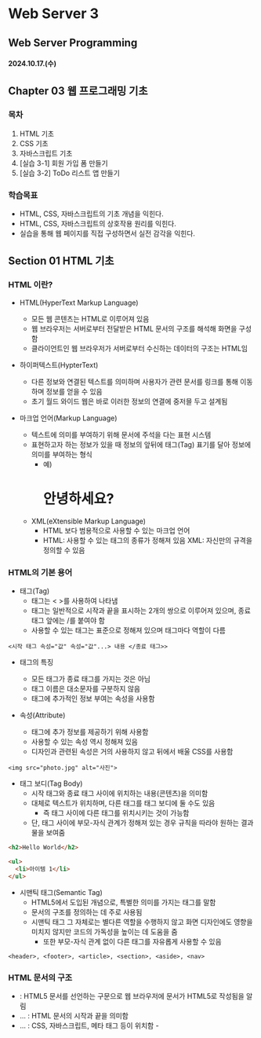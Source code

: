 # Web Server 3

## Web Server Programming

#### 2024.10.17.(수)

## Chapter 03 웹 프로그래밍 기초

### 목차

1. HTML 기초
2. CSS 기초
3. 자바스크립트 기초
4. [실습 3-1] 회원 가입 폼 만들기
5. [실습 3-2] ToDo 리스트 앱 만들기

### 학습목표

- HTML, CSS, 자바스크립트의 기초 개념을 익힌다.
- HTML, CSS, 자바스크립트의 상호작용 원리를 익힌다.
- 실습을 통해 웹 페이지를 직접 구성하면서 실전 감각을 익힌다.

## Section 01 HTML 기초

### HTML 이란?

- HTML(HyperText Markup Language)

  - 모든 웹 콘텐츠는 HTML로 이루어져 있음
  - 웹 브라우저는 서버로부터 전달받은 HTML 문서의 구조를 해석해 화면을 구성함
  - 클라이언트인 웹 브라우저가 서버로부터 수신하는 데이터의 구조는 HTML임

- 하이퍼텍스트(HypterText)

  - 다른 정보와 연결된 텍스트를 의미하며 사용자가 관련 문서를 링크를 통해 이동하며 정보를 얻을 수 있음
  - 초기 월드 와이드 웹은 바로 이러한 정보의 연결에 중저믈 두고 설계됨

- 마크업 언어(Markup Language)
  - 텍스트에 의미를 부여하기 위해 문서에 주석을 다는 표현 시스템
  - 표현하고자 하는 정보가 있을 때 정보의 앞뒤에 태그(Tag) 표기를 달아 정보에 의미를 부여하는 형식
    - 예) <h1>안녕하세요?</h2>
  - XML(eXtensible Markup Language)
    - HTML 보다 범용적으로 사용할 수 있는 마크업 언어
    - HTML: 사용할 수 있는 태그의 종류가 정해져 있음
      XML: 자신만의 규격을 정의할 수 있음

### HTML의 기본 용어

- 태그(Tag)
  - 태그는 < >를 사용하여 나타냄
  - 태그는 일반적으로 시작과 끝을 표시하는 2개의 쌍으로 이루어져 있으며, 종료 태그 앞에는 /를 붙여야 함
  - 사용할 수 있는 태그는 표준으로 정해져 있으며 태그마다 역할이 다름

`<시작 태그 속성="값" 속성="값"...> 내용 </종료 태그>>`

- 태그의 특징

  - 모든 태그가 종료 태그를 가지는 것은 아님
  - 태그 이름은 대소문자를 구분하지 않음
  - 태그에 추가적인 정보 부여는 속성을 사용함

- 속성(Attribute)
  - 태그에 추가 정보를 제공하기 위해 사용함
  - 사용할 수 있는 속성 역시 정해져 있음
  - 디자인과 관련된 속성은 거의 사용하지 않고 뒤에서 배울 CSS를 사용함

`<img src="photo.jpg" alt="사진">`

- 태그 보디(Tag Body)
  - 시작 태그와 종료 태그 사이에 위치하는 내용(콘텐츠)을 의미함
  - 대체로 텍스트가 위치하며, 다른 태그를 태그 보디에 둘 수도 있음
    - 즉 태그 사이에 다른 태그를 위치시키는 것이 가능함
  - 단, 태그 사이에 부모-자식 관계가 정해져 있는 경우 규칙을 따라야 원하는 결과물을 보여줌

```html
<h2>Hello World</h2>

<ul>
  <li>아이템 1</li>
</ul>
```

- 시맨틱 태그(Semantic Tag)
  - HTML5에서 도입된 개념으로, 특별한 의미를 가지는 태그를 말함
  - 문서의 구조를 정의하는 데 주로 사용됨
  - 시맨틱 태그 그 자체로는 별다른 역할을 수행하지 않고 화면 디자인에도 영향을 미치지 않지만 코드의 가독성을 높이는 데 도움을 줌
    - 또한 부모-자식 관계 없이 다른 태그를 자유롭게 사용할 수 있음

`<header>, <footer>, <article>, <section>, <aside>, <nav>`

### HTML 문서의 구조

- <!DOCTYPE html>: HTML5 문서를 선언하는 구문으로 웹 브라우저에 문서가 HTML5로 작성됨을 알림

- <html> ... </html>: HTML 문서의 시작과 끝을 의미함

- <head> ... </head>: CSS, 자바스크립트, 메타 태그 등이 위치함
  - <title> 태그: 문서의 상단 제목을 표시
  - <meta> 태그: 문서의 정보를 설정하는 등도 포함

- <body> ... </body>: 문서 본문에 해당하는 부분으로 실제 화면에 나타나는 메인 부분

- 자동 생성된 HTML 기본 템플릿의 예

```html
<!DOCTYPE html>
<html>
  <head>
    <meta charset="UTF-8" />
    <meta name="viewport" content="width=device-width, initial-scale=1.0" />
    <meta http-equiv="X-UA-Compatible" content="ie=edge" />
    <title>Page Title</title>
  </head>
  <body>
    ...
  </body>
</html>
```

- <charset>: 캐릭터 세트로 정상적인 한글 처리를 위해서는 반드시 "UTF-8"로 설정

- <viewport>: PC, 모바일 등의 서로 다른 크기의 단말기에서 화면 최적화를 위한 설정

- <http-equiv>: HTTP 헤더 정보를 설정하는 속성

- <X-UA-Compatible>: 브라우저의 호환성 보기 설정
  - 'ie=edge': 항상 최신 렌더링 엔진을 사용함을 의미

### HTML의 기본 태그

- 제목 태그

  - 제목 태그는 <h1>~<h6>까지 있으며, 숫자가 작을수록 큰 글자로 출력됨
  - 단순히 텍스트의 크기를 지정하는 용도가 아니라 문서에서 제목으로 사용될 텍스트에 사용하는 태그를 의미함
    - 어떤 의미에서는 시맨틱 태그로도 볼 수 있다.
  - 즉 <h1>~<h6>을 제목에서의 상-하위 개념으로 이해하는 것이 좋음
  - 제목 태그가 중요한 이유는 SEO(Search Engine Optimization)임
    - SEO: 구글과 같은 검색 엔진에서 우리가 만든 HTML 문서의 내용이 잘 검색될 수 있도록 최적화 작업

- 문단 태그

  - <p> 태그: 문단(Paragraph)을 구분하기 위해 사용
  - HTML에서는 연속된 공백이나 줄 바꿈은 단순한 공백으로 처리하기 때문에 문단 구분을 할 때는 <p> 태그를, 줄을 바꿀 때는 <br> 태그를 이용함
    - 줄 바꿈뿐만 아니라 공백도 별도 처리가 필요함
    - 여러 공백을 표현하려면 '&npsp;'를 필요한 만큼 입력하거나 CSS로 여백 설정

- 목록 태그
  - 목록 태그는 최신 HTML 문서 작성법에서 매우 중요한 부분임
  - 대다수의 콘텐츠가 목록 형태로 정의될 정도로 많이 사용됨
    - 예) 신문기사 목록: 하나의 신문기사는 <div>로 묶이고 이 안에 제목, 작성일, 신문사, 기자 이름 등이 목록으로 들어가는 구조
  - <ul>: 순서가 없는 목록
  - <ol>: 순서가 있는 목록
    - <ol> 보다는 <ul>을 주로 사용함
  - <li>: 리스트 아이템

```html
<ul>
  <li>아이템 1</li>
  <li>아이템 2</li>
</ul>
```

### 블록 태그와 인라인 태그

- 블록 태그
  - 라인 전체를 사용하는 태그
  - 즉 다른 태그 요소와 같은 라인에 배치할 수 없음

```html
<h1>Hello</h1>
<h2>World</h2>
```

- 대표적인 블록 태그

```html
<p>,</p>
<div>
  ,
  <h
    >,
    <ul>
      ,
      <ol>
        ,
        <form></form>
      </ol></ul
  ></h>
</div>
```

- 인라인 태그

  - 다른 태그 요소와 같은 라인에서 나란히 배치될 수 있는 태그
  - 경우에 따라 블록/인라인 두 가지 형식을 혼합한 'inline-block' 속성을 사용하기도 함

- 대표적인 인라인 태그

`<span>, <img>, <a>`

## Section 02 CSS 기초

### CSS란?

- CSS

  - 글씨의 색상이나 크기, 이미지 크기나 배치 방법 등 웹 문서의 디자인 요소를 담당

- CSS의 장점

  - 웹 문서의 내용과 별개로 디자인만 바꾸거나, 디자인은 그대로 두고 웹 문서의 내용 변경이 용이함
  - 다양한 기기(PC, 스마트폰 등)에 맞게 탄력적으로 디자인이 바뀌도록 반응형 디자인 (Responsive Design)을 구현할 수 있음
  - 동일한 문서 구조이더라도 서로 다른 CSS 테마 적용이 가능함

- CSS의 동작 원리
  - CSS 구문은 선택자와 선언부로 구성됨
  - 선택자는 디자인을 적용하고자 하는 HTML 요소이므로 선택자 정의가 중요함
  - 선언부는 {} 블록을 사용하며, 다수의 속성을 포함함
  - 각 속성 정의는 '속성:값;' 형식이며 항상 세미콜론(;)으로 끝남

### 스타일 시트 작성과 실행

- CSS를 HTML에 적용하기 위한 방법

1. 인라인 스타일 시트: HTML 태그에 CSS 속성을 정의함
2. 내장 스타일 시트: HTML 문서의 <head> 부분에 CSS 정의 부분을 포함함

- 주의할 점) 현재 작성한 문서에만 적용됨

3. 외장 스타일 시트: 별도의 CSS 파일을 생성한 후 HTML 문서에 링크로 포함함

- 주의할 점) 하나의 파일로 여러 문서에 적용 가능함

* CSS의 중첩(Cascading) 적용 방식
  - CSS는 위에서 아래로 중첩되는 방식임
    - 외장 CSS에서 적용한 디자인 속성은 내장 스타일 시트에서 수정하거나 속성을 추가할 수 있음
    - 셀렉터의 중첩에 의해 발생하는 경우에도 동일하게 적용됨

### 셀렉터의 개념

- 셀렉터(Selector)

  - 선택자의 다른 명칭
  - HTML 문서에서 특정 부분을 선택하기 위한 구문을 의미함
  - 기본적인 선택자: 태그, 아이디, 클래스

- 태그 셀렉터
  - 태그는 HTML의 기본 구성요소로, 태그 이름으로 요소를 선택함
  - 태그는 중복 사용되기 때문에 특정 영역을 선택하기보다는 공통 디자인 속성을 정의하는 데 사용됨
  - 같은 디자인 속성을 적용할 여러 태그는 콤마(,)로 나열해 일괄 적용할 수 있음

```html
p { text-align: center; color: red; } h1, h2, h3, h4 { color: blue; }
```

- 아이디 셀렉터
  - 아이디(Id) 속성을 사용함
  - 문서에 존재하는 유일한 값으로 아이디를 지정하여 특정 요소를 가장 확실하게 선택할 수 있는 방법
  - 한 곳만 선택이 가능한 셀렉터로 보통 문서의 전반적인 구조에 해당하는 부분에 사용하고 서로 다른 문서 간에도 동일 규격을 따르는 경우 재활용이 가능하도록 설계
  - 아이디가 선택자로 올 때는 HTML에서 지정한 아이디 앞에 #을 붙여 정의

```CSS
/* css */
#id_name { color: blue; }

<!-- html -->
<div id="id_name">
...
</div>
```

- 클래스 셀렉터
  - 가장 대표적인 CSS 셀렉터
  - 클래스(Class) 이름으로 구분해 스타일을 만들어두고 HTML에서 클래스 속성을 적용해 원하는 디자인을 적용하는 방법
    - 즉 CSS 선언이 먼저이고 HTML에서 이를 사용하는 개념
  - 재활용이 용이하고 누구나 사용할 수 있도록 라이브러리 등을 만드는 데도 기본이 되는 방법임
  - HTML 요소의 클래스가 선택자로 올 때는 클래스 앞에 온점(.)을 붙여 정의함

```CSS
/* CSS */
.title { color: blue; }
p.title { color: red; }

<!-- html -->
<div class="title">

</div>
<h2 class="title">
<p class="title">
```

### 부트스트랩이란?

- 부트스트랩(Bootstrap)
  - 가장 대표적인 오픈소스 CSS 라이브러리
  - 일관된 디자인이 적용된 컴포넌트가 클래스 형태로 정의되어 있고, 원하는 디자인 적용을 위해서는 해당 클래스를 적절한 태그에서 사용하는 형식
  - 부트스트랩을 사용하기 위한 방법
    - 1. 전체 소스코드를 내려받아 원하는 부분을 수정해 프로젝트에서 사용하는 방법
    - 2. 단순히 CSS 링크만 이용하여 기본 설정 형태로 바로 사용하는 방법

> 여기서 잠깐! 부트스랩의 버전 - 부트스트랩은 5.0이 가장 최신 버전이지만, 그동안 사이트 구축에는 4.x 버전이 가장 많이 사용되었다. 5.0과 4.x의 가장 큰 차이점은 내부적으로 jQuery에 대한 의존성을 제거한 것으로 그 외 기능이나 사용성 측면에서는 차이가 없다. 다만 최근 vue.js, react.js 등을 많이 사용하고 jQuery는 점점 사용하지 않는 추세이기 때문에 가급적 5.0 버전을 사용하는 것을 추천한다.

- 부트스트랩을 활용한 버튼 만들기

1. 부트스트랩 홈페이지(https://getbootstrap.com)에서 버튼에 대한 설명을 보고 원하는 모양의 버튼 클래스 샘플을 사용하기도

2. 부트스트랩 속성은 중첩해서 사용할 수 있어 여러 속성을 다양한 형태로 바꾸기

- 배경은 파란색, 폭은 브라우저 크기의 75%
- div 박스와 상단 마진은 5(1~5 가능)
- 박스 테두리에 그림자 효과를 추가한 간단한 박스 영역 생성

`<div class="bg-primary w-75 mt-5 shadow">`

## Section 03 자바스크립트 기초

### 자바스크립트란?

- 자바스크립트(Javascript)

  - 정적인 HTML 콘텐츠에서 사용자와 상호작용하며 동적으로 변경하는 부분을 담당
  - 객체(Object) 기반의 스크립트 언어로 기본적으로는 웹 브라우저에서 해석되는 인터프리터 언어임
  - Node.js와 같은 프레임워크를 사용하면 서버 프로그래밍에도 사용할 수 있음

- 자바스크립트의 특징

  - 동적이며 타입을 명시할 필요가 없는 인터프리터 언어
  - 객체지향 프로그래밍과 함수형 프로그래밍을 모두 표현할 수 있음
  - HTML의 내용, 속성, 스타일을 변경할 수 있음
  - 이벤트를 처리하고 사용자와의 상호작용을 가능하게 함
  - 서버와 실시간 통신 기능을 제공

- 자바스크립트의 현황

  - 뷰(Vue), 앵귤러(Angular), 리액트(React)와 같은 프론트엔드 프레임워크에서부터 Node.js를 기반으로 하는 서버 프로그래밍 영역까지 자바스크립트가 널리 사용됨
  - 자바스크립트는 네이버, 구글과 같은 웹 서비서에서부터 데스크탑 응용 프로그램까지 사용되지 않는 곳이 없음

- 자바스크립트가 사용되는 기능
  - 최신 뉴스 제목, 뉴스, 환율 등이 자동으로 스크롤되는 화면
  - 쇼핑, 뉴스 스탠드 등에서 현재 화면은 유지하면서 해당 콘텐츠의 페이지 섹션의 페이지만 좌우로 변경되는 화면
  - 웹 페이지에 날씨 정보 출력(날씨 정보 사이트에 실시간 데이터 요청 후 출력)
  - 홈쇼핑 등에서 웹 브라우저를 통한 고객 상담 채팅
  - 클릭하면 숨겨진 메뉴가 나오거나 탭 형태의 화면 구성
  - 선택에 따라 일부 화면이 바뀌거나 움직이는 형태

### 자바스크립트의 기본 문법

- 자바스크립트가 지원하는 프로그램 구성요소로

  - 변수, 함수, 객체, 클래스
  - 반복문, 조건문
  - 배열, 리스트, 맵(Map) 등의 자료구조
  - 비동기 처리 지원
  - HTTP 요청 및 응답 처리
  - HTML 문서에 접근할 수 있는 내장 객체와 함수
    - 이를 통해 DOM(Document Object Model)을 다룰 수 있음
  - 객체를 정의하는 JSON(JavaScript Object Notation) 구문

- 자바스크립트의 문법적 특징
  - 변수 타입을 따로 지정하지 않으며, 선언은 var, let, const를 사용함
  - 범위 지정 없이 변수를 선언하면 전역변수가 되고 위치에 상관없이 호이스팅(끌어올림)되므로 주의해야 함
  - 문자열을 표현할 때는 큰따옴표("")와 작은따옴표('')를 모두 사용할 수 있음
  - 함수형 언어를 지원하며 함수는 변수, 함수 인자, 객체 멤버 등에 사용될 수 있음
  - <script> 태그는 HTML의 <head>와 <body> 영역 모두에서 사용 가능함
    - 하지만 DOM 접근을 위해서는 HTML 문서가 모두 로딩된 다음에 접근 가능
  - JSON 구조를 광범위하게 사용함

> 여기서 잠깐! 같은 변수명으로 변수를 선언할 때 var, let, const의 차이점

- var(함수범위)는 이미 만들어진 변수 이름으로 재선언이 가능하다.
- let(블록범위 변수)은 이미 만들어진 변수 이름으로 재선언은 불가능하지만, 재할당은 가능하다.
- const(블록범위 상수)는 이미 만들어진 변수 이름으로 재선언이 불가능하며 재할당 또한 불가능하다.

### 이벤트 처리와 DOM의 개념

- 이벤트 발생과 처리

  - HTML 문서에서 발생하는 특정 상황으로 이벤트 발생은 보통 자바스크립트 코드와 연계됨
    - 예) 버튼 클릭, 마우스 이동, 마우스 클릭, 키보드 입력, 문서 로드, 창 크기 변경 등

- 자바스크립트에서 이벤트를 처리하는 방법
  - 1. HTML 태그에 이벤트 처리 속성을 이용
  - 2. 문서 객체 모델 DOM 요소에 속성을 추가
  - 3. DOM 요소에 addEventListener()로 콜백 함수를 등록

```html
<button type="button" onClick="login()">로그인</button>
<div onMouseOver="show()">마우스가 올라가면 텍스트가 보입니다.</div>
```

- 문서 객체 모델(DOM)

  - 자바스크립트에서는 DOM을 통해 HTML 요소에 접근할 수 있음
  - DOM은 텍스트로 된 HTML 문서를 프로그램적으로 처리할 수 있도록 문서 구조 전체를 객체화한 것을 의미함

- DOM의 체계

  - 태그: 요소 노드(Element node)로 정의됨
  - 태그의 속성: 속성 노드(Attribute node)가 됨
  - 태그 보디의 텍스트는 다시 텍스트 노드(Text node)가 될 수 있음
  - 경우에 따라서는 innerHTML 속성으로 표현하는 것도 가능함
  - 이러한 DOM 체계에 따라 모든 HTML은 브라우저에 의해 로딩될 때 각각의 요소가 하나하나 '부모-자식' 관계를 가지며 [그림 3-7]과 같이 객체 트리 구조로 재구성됨

- 자바스크립트에서 DOM에 접근하는 방법
  - 특정 태그, 아이디를 비롯해 CSS 셀렉터를 통한 요소 선택이 가능함
  - querySelector(): 선택자와 일치하는 첫 번째 노드만 가지고 옴
  - querySelectorAll(): 선택자와 일치하는 모든 노드를 가지고 옴

```JavaScript
document.getElementByTagName("tag_name");
document.getElementByTagName("id_name");
document.getElementByClassName("class_name");
document.getElementsByName("name_attribute");
document.querySelector("p.title");
document.querySelectorAll("p.title");
```

- getAttribute(), setAttribute(): 가져온 요소의 속성에 접근

```JavaScript
element.setAttribute(attribute, value)
element.getAttribute(attribute, value)
```

### DOM을 활용한 동적 디자인 변경

- 스타일 속성 변경
  - 특정 태그 요소의 스타일 속성을 직접 변경하는 방식

`document.getElementById("box1").setAttribute("style", "background-color: yellow");`

- 스타일 객체 변경
  - 스타일 속성 변경과 동일한 방식이지만 코드 구현에서 차이가 있음
  - 태그의 속성을 문자열 형태로 지정하는 것이 아닌 객체 참조 방식으로 스타일 속성을 지정

`document.getElementById("box1").style.backgroundColor = "yellow";`

- 클래스 변경
  - 태그 노드의 스타일 속성이 아니라 클래스 변경을 통해 디자인을 변경하는 형식

`document.getElementById("box1").className = "bgyellow";`

## Section 04 [실습 3-1] 회원가입 폼 만들기

### 실습 3-1 프로젝트의 개요

- 이번 실습의 흐름

1. HTML 기본 문서 구조를 작성한다.
2. CSS를 통한 디자인을 정의한다.
3. 자바스크립트를 통하여 DOM에 접근하고 디자인을 변경한다.

### HTML 기본 문서 구조 작성

1. 이클립스를 실행한다. 화면 왼쪽의 프로젝트 탐색기를 보면 2장에서 생성한 'jwbook' 하단의 [src] -> [main] -> [webapp] 폴더에서 마우스 오른쪽 버튼을 클릭하고 [ch03] 폴더를 새로 생성하기

2. [ch03] 폴더에 'regform.html' 파일을 생성하기

3. 기본 생성된 템플릿의 8행의 <h2> 태그와 <form> 태그를 이용해 간단한 입력 양식을 만들기

```html
<!DOCTYPE html>
<html>
  <head>
    <meta charset="UTF-8" />
    <title>회원 가입 폼 만들기 예제</title>
  </head>
  <body>
    <h2>회원 가입</h2>
    <hr />
    <div id="regform">
      <form name="form1">
        <label>이름</label><br />
        <input type="text" name="name" size="40" /><br />
        <hr />
        <label>이메일</label><br />
        <input type="email" name="email" size="40" /><br />
        <button type="button" onClick="signUp()">가입</button>
      </form>
    </div>
  </body>
</html>
```

4. HTML 파일의 경우 테스트를 위해 톰캣 서버와 불필요하게 연동하지 않아도 됨. 'regform.html' 파일에서 마우스 오른쪽 버튼을 클릭하고 [Open With] -> [Web Browser]를 선택

5. CSS를 이용해 디자인을 정의하기 위해 <head> 내부에서 다음과 같이 스타일을 작성

```html
<!DOCTYPE html>
<html>
  <head>
    <meta charset="UTF-8" />
    <title>회원 가입 폼 만들기 예제</title>
    <style>
      h2 {
        border-radius: 5px;
        background-color: wheat;
        text-align: center;
        padding: 15px 0;
      }

      #regform {
        padding: 15px 20px;
        border-radius: 10px;
        margin: auto;
        width: 50%;
        background-color: SandyBrown;
      }
    </style>
  </head>
  <body>
    ~~생략([예제 3-2]의 내용)~~
  </body>
</html>
```

### 결과 출력 화면 작성

- 가입 버튼을 클릭하면 자바스크립트 함수를 호출해 입력값을 받아와 현재 입력 양식 화면을 지우고 새로운 박스에 내용을 출력하도록 함
- 이번 실습에서는 자바스크립트 활용을 동일 페이지에서 구현함

6. [예제 3-2]의 입력 양식 뒷부분인 20행에 다음 코드를 작성하기

```html
<div id="result" class="result">
  <h3>가입 정보</h3>
  <hr />
  이름: <span id="rname"></span><br />
  이메일: <span id="remail"></span><br />
</div>
```

7. 자바스크립트를 추가해 화면에 입력 양식 아래에 박스가 보이지 않도록 설정하기. <head> 부분에 작성할 경우 HTML 파일이 모두 로딩되지 않은 상태라 속성 지정이 불가능하므로 결과 화면 코드 이후에 스크립트가 와야 함.

- </body> 안쪽으로만 작성하면 됨

```JavaScript
<script>
  document.getElementById("result").style.display = "none";
</script>
```

8. 버튼을 클릭했을 때 호출될 signUp() 함수 구현하기 위해 [예제 3-3]의 22행에 다음 코드를 추가적인

```JavaScript
<script>
  function signUp() {
    alert("정말로 가입하시겠습니까?");
    document.getElementById("regform").style.display = "none";
    document.getElementById("rname").innerHTML = document.form1.name.value;
    document.getElementById("remail").innerHTML = document.form1.email.value;
    document.getElementById("result").setAttribute("style", "display: block; background-color: KhaKi;");
  }
</script>
```

10. 우선 가입 버튼을 누르면 '정말로 가입하시겠습니까?' 메세지가 'alert' 창을 통해 출력되고, <확인> 버튼을 클릭하면 양식이 사라지고 결과 박스가 보임

## Section 05 [실습 3-2] ToDo 리스트 앱 만들기

### [실습 3-2] 프로젝트의 개요

- 이번 실습의 흐름

1. 부트스트랩을 이용하여 디자인을 적용한다.
2. 자바스크립트로 이벤트를 연동한다.
3. DOM을 핸들링한다.

### HTML 기본 문서 구조 작성

1. [실습 3-1]에서 생성한 폴더 [ch03]에 'todoapp.html'을 생성하고 기본적인 화면을 구성하기.

- 화면은 할 일을 입력받기 위한 입력 양식과 버튼을 구성됨
- 이번 실습에서는 각각의 요소를 자바스크립트로 모두 처리할 것이기 때문에 코드를 간소화하기 위해 <form> 태그를 사용하지 않음

### 부트스트랩을 이용한 디자인 정의

2. 부트스트랩 적용을 위해 부트스트랩 홈페이지(https://getbootstrap.com/docs/5.0/getting-started/introduction)에서 CSS 스타일 시트 링크를 복사해 <head> 부분에 축하기.

- 이번 실습에서는 5.0 버전을 사용하며 링크 코드는 직접 입력하지 ㅇ낳고 최신 버전의 코드를 복사해 넣어야 함

* 메인 박스 디자인

3. 전체 화면 구성요소를 하나의 박스로 묶어 브라우저 안에서 별도 실행된 화면과 같은 느낌을 주기 위해 [예제 3-5]의 8행 <div> 부분에 부트스트랩 클래스를 정의

`<div class="container bg-warning shadow mx-auto mt-5 p-5 w-75">`

- 입력 양식 디자인

4. 입력 양식과 버튼에도 부트스트랩 클래스를 지정하기 위해 [예제 3-5]의 11~14행을 다음과 같이 수정

```html
<div class="input-group">
  <input
    id="item"
    class="form-control"
    type="text"
    placeholder="할일을 입력하세요.."
  />
  <button type="button" class="btn btn-primary" onClick="addItem()">
    할일 추가
  </button>
</div>
```

5. 화면에는 보이지 않지만 목록 출력을 위한 <ul> 부분에도 다음과 같이 클래스를 지정

`<ul id="todolist" class="list-group"></ul>`

- 항목 추가 기능

6. 할 일 추가 버튼을 클릭했을 때 호출된 addItem() 함수를 구현하기

- 먼저 함수를 <head> 부분에 정의하고 getElementById()를 이용해 프로그램에서 필요한 HTML 요소를 참조할 수 있도록 함

```html
<script>
  function addItem() {
    // 입력값을 읽어와 todo 변수에 저장
    let todo = document.getElementById("item");
    // <ul> 요소를 참조하여 list 변수에 저장
    let list = document.getElementById("todolist");
    // 새로운 <li> 요소를 생성하여 listitem 변수에 저장
    let listitem = document.createElement("li");
  }
</script>
```

7. 새로운 할 일 아이템에 디자인을 부여하기 위해 부트스트랩 클래스를 추가하고 <li> 요소의 보디 부분에 추가적인

```JavaScript
// 새로운 목록에 디자인 추가
listitem.className
  = "d-flex list-group-item list-group-item-action list-group-item-warning";
// 입력값을 <li> 태그 보디에 추가
listitem.innerText = todo.value;
```

8. <li>의 상위 요소인 <ul>, 즉 리스트에 새로운 <li> 노드를 추가해주면 화면에 추가된 목록이 보임

```JavaScript
// ul 요소에 li 요소 추가
list.appendChild(listitem);

// 입력칸 비우기 및 포커스 이동
todo.value = "";
todo.focus();
```

- 항목 삭제 기능

9. 먼저 각각의 아이템에 닫기 버튼을 추가하기 위해 [예제 3-7]의 11행 다음에 다음 코드를 추가하기

```JavaScript
// <li> 요소에 들어갈 닫기 버튼 생성
let xbtn = document.createElement("button");
// 버튼에 부트스트랩 클래스 적용
xbtn.className = "btn-close ms-auto";
// <li>에 버튼 추가
listitem.appendChild(xbtn);
```

10. 이어서 추가된 버튼이 눌렸을 때 이벤트 처리를 하도록 다음과 같이 버튼에 이벤트 핸들러를 추가하기

- onclick 속성에 콜백 함수를 추가하는 형식으로 구현
- 버튼의 부모 요소, 즉 <li>를 참조하여 리스트에서 삭제하는 형식

```JavaScript
// close 버튼에 이벤트 처리
xbtn.onclick = function(e) {
  // 이벤트가 발생한 <li> 요소를 구하여 <ul> 요소에서 제거
  let pnode = e.target.parentNode;
  list.removeChild(pnode);
}
```
